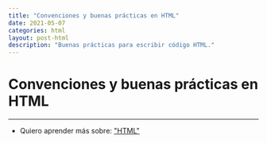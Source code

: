 ```yaml
---
title: "Convenciones y buenas prácticas en HTML"
date: 2021-05-07
categories: html
layout: post-html
description: "Buenas prácticas para escribir código HTML."
---
```


# Convenciones y buenas prácticas en HTML

***

- Quiero aprender más sobre: ["HTML"](../00/html)
